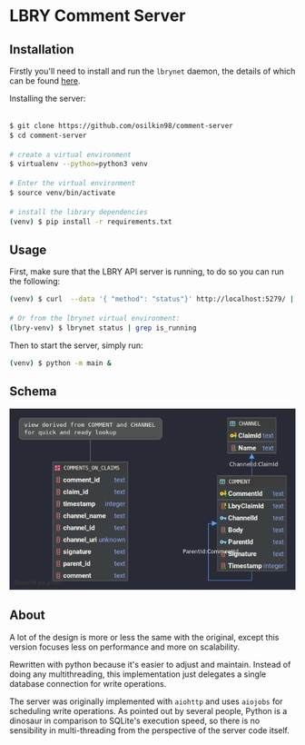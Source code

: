 # LBRY Comment Server


## Installation

Firstly you'll need to install and run the `lbrynet` daemon,
the details of which can be found [here](https://github.com/osilkin98/lbryio/lbry).

Installing the server:
```bash

$ git clone https://github.com/osilkin98/comment-server
$ cd comment-server

# create a virtual environment
$ virtualenv --python=python3 venv

# Enter the virtual environment
$ source venv/bin/activate

# install the library dependencies
(venv) $ pip install -r requirements.txt
```

## Usage


First, make sure that the LBRY API server is running, 
to do so you can run the following:
 
 ```bash
 (venv) $ curl  --data '{ "method": "status"}' http://localhost:5279/ | grep is_running
 
 # Or from the lbrynet virtual environment:
 (lbry-venv) $ lbrynet status | grep is_running
 ```

Then to start the server, simply run:
```bash
(venv) $ python -m main &  
```

## Schema
![schema](schema.png)


## About
A lot of the design is more or less the same with the original,
except this version focuses less on performance and more on scalability.

Rewritten with python because it's easier to adjust
and maintain. Instead of doing any multithreading,
this implementation just delegates a single
database connection for write operations.

The server was originally implemented with `aiohttp`
and uses `aiojobs` for scheduling write operations.
As pointed out by several people, Python is a dinosaur
in comparison to SQLite's execution speed,
so there is no sensibility in multi-threading from the
perspective of the server code itself.
